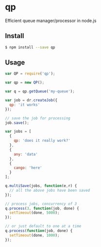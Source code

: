qp
==

Efficient queue manager/processor in node.js

## Install

```bash
$ npm install --save qp
```

## Usage

```javascript
var QP = require('qp');

var qp = new QP();

var q = qp.getQueue('my-queue');

var job = dr.createJob({
  qp: 'it works'
});

// save the job for processing
job.save();

var jobs = [
  {
    qp: 'does it really work?'
  },
  {
    any: 'data'
  },
  {
    cango: 'here'
  }
];

q.multiSave(jobs, function(e,r) {
  // all the above jobs have been saved
});

// process jobs, concurrency of 3
q.process(3, function(job, done) {
  setTimeout(done, 5000);
});

// or just default to one at a time
q.process(function(job, done) {
  setTimeout(done, 1000);
});
```
